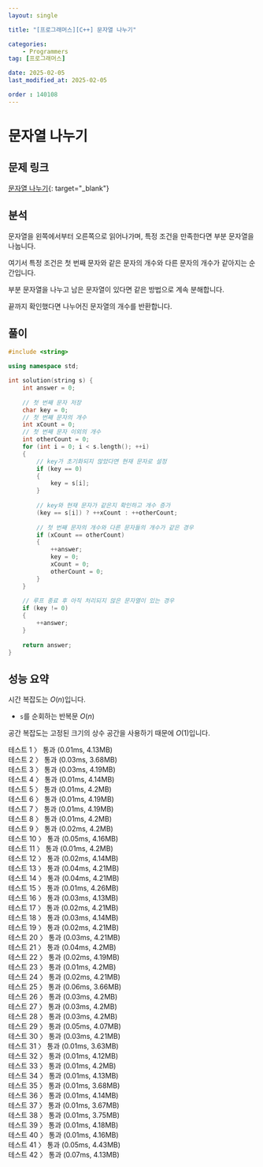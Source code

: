 ```yaml
---
layout: single

title: "[프로그래머스][C++] 문자열 나누기"

categories:
    - Programmers
tag: [프로그래머스]

date: 2025-02-05
last_modified_at: 2025-02-05

order : 140108
---
```


# 문자열 나누기

## 문제 링크

[문자열 나누기](https://school.programmers.co.kr/learn/courses/30/lessons/140108){: target="_blank"}

## 분석

문자열을 왼쪽에서부터 오른쪽으로 읽어나가며, 특정 조건을 만족한다면 부분 문자열을 나눕니다.

여기서 특정 조건은 첫 번째 문자와 같은 문자의 개수와 다른 문자의 개수가 같아지는 순간입니다.

부분 문자열을 나누고 남은 문자열이 있다면 같은 방법으로 계속 분해합니다.

끝까지 확인했다면 나누어진 문자열의 개수를 반환합니다.

## 풀이

```cpp
#include <string>

using namespace std;

int solution(string s) {
    int answer = 0;
    
    // 첫 번째 문자 저장
    char key = 0;
    // 첫 번째 문자의 개수
    int xCount = 0;
    // 첫 번째 문자 이외의 개수
    int otherCount = 0;
    for (int i = 0; i < s.length(); ++i)
    {
        // key가 초기화되지 않았다면 현재 문자로 설정
        if (key == 0)
        {
            key = s[i];
        }
        
        // key와 현재 문자가 같은지 확인하고 개수 증가
        (key == s[i]) ? ++xCount : ++otherCount;
        
        // 첫 번째 문자의 개수와 다른 문자들의 개수가 같은 경우
        if (xCount == otherCount)
        {
            ++answer;
            key = 0;
            xCount = 0;
            otherCount = 0;
        }
    }
    
    // 루프 종료 후 아직 처리되지 않은 문자열이 있는 경우
    if (key != 0)
    {
        ++answer;
    }
    
    return answer;
}
```

## 성능 요약

시간 복잡도는 $O(n)$입니다.

- `s`를 순회하는 반복문 $O(n)$

공간 복잡도는 고정된 크기의 상수 공간을 사용하기 때문에 $O(1)$입니다.

테스트 1 〉 통과 (0.01ms, 4.13MB)  
테스트 2 〉 통과 (0.03ms, 3.68MB)  
테스트 3 〉 통과 (0.03ms, 4.19MB)  
테스트 4 〉 통과 (0.01ms, 4.14MB)  
테스트 5 〉 통과 (0.01ms, 4.2MB)  
테스트 6 〉 통과 (0.01ms, 4.19MB)  
테스트 7 〉 통과 (0.01ms, 4.19MB)  
테스트 8 〉 통과 (0.01ms, 4.2MB)  
테스트 9 〉 통과 (0.02ms, 4.2MB)  
테스트 10 〉 통과 (0.05ms, 4.16MB)  
테스트 11 〉 통과 (0.01ms, 4.2MB)  
테스트 12 〉 통과 (0.02ms, 4.14MB)  
테스트 13 〉 통과 (0.04ms, 4.21MB)  
테스트 14 〉 통과 (0.04ms, 4.21MB)  
테스트 15 〉 통과 (0.01ms, 4.26MB)  
테스트 16 〉 통과 (0.03ms, 4.13MB)  
테스트 17 〉 통과 (0.02ms, 4.21MB)  
테스트 18 〉 통과 (0.03ms, 4.14MB)  
테스트 19 〉 통과 (0.02ms, 4.21MB)  
테스트 20 〉 통과 (0.03ms, 4.21MB)  
테스트 21 〉 통과 (0.04ms, 4.2MB)  
테스트 22 〉 통과 (0.02ms, 4.19MB)  
테스트 23 〉 통과 (0.01ms, 4.2MB)  
테스트 24 〉 통과 (0.02ms, 4.21MB)  
테스트 25 〉 통과 (0.06ms, 3.66MB)  
테스트 26 〉 통과 (0.03ms, 4.2MB)  
테스트 27 〉 통과 (0.03ms, 4.2MB)  
테스트 28 〉 통과 (0.03ms, 4.2MB)  
테스트 29 〉 통과 (0.05ms, 4.07MB)  
테스트 30 〉 통과 (0.03ms, 4.21MB)  
테스트 31 〉 통과 (0.01ms, 3.63MB)  
테스트 32 〉 통과 (0.01ms, 4.12MB)  
테스트 33 〉 통과 (0.01ms, 4.2MB)  
테스트 34 〉 통과 (0.01ms, 4.13MB)  
테스트 35 〉 통과 (0.01ms, 3.68MB)  
테스트 36 〉 통과 (0.01ms, 4.14MB)  
테스트 37 〉 통과 (0.01ms, 3.67MB)  
테스트 38 〉 통과 (0.01ms, 3.75MB)  
테스트 39 〉 통과 (0.01ms, 4.18MB)  
테스트 40 〉 통과 (0.01ms, 4.16MB)  
테스트 41 〉 통과 (0.05ms, 4.43MB)  
테스트 42 〉 통과 (0.07ms, 4.13MB)  